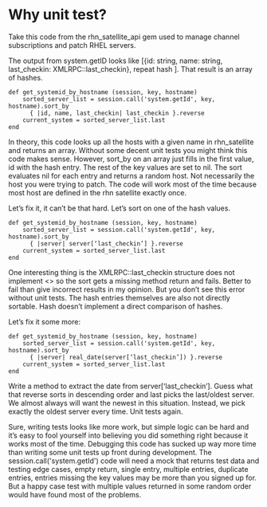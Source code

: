# Why unit test?

Take this code from the rhn_satellite_api gem used to manage channel subscriptions and patch RHEL servers.

The output from system.getID  looks like [{id: string, name: string, last_checkin: XMLRPC::last_checkin}, repeat hash ]. That result is an array of hashes.

````
def get_systemid_by_hostname (session, key, hostname)
    sorted_server_list = session.call('system.getId', key, hostname).sort_by 
      { |id, name, last_checkin| last_checkin }.reverse
    current_system = sorted_server_list.last
end
````

In theory, this code looks up all the hosts with a given name in rhn_satellite and returns an array.  Without some decent unit tests you might think this code makes sense.  However, sort_by on an array just fills in the first value, id with the hash entry.  The rest of the key values are set to nil. The sort evaluates nil for each entry and returns a random host.  Not necessarily the host you were trying to patch.  The code will work most of the time because most host are defined in the rhn satellite exactly once.

Let’s fix it, it can’t be that hard. Let’s sort on one of the hash values.

````
def get_systemid_by_hostname (session, key, hostname)
    sorted_server_list = session.call('system.getId', key, hostname).sort_by 
      { |server| server[‘last_checkin’] }.reverse
    current_system = sorted_server_list.last
end
````

One interesting thing is the XMLRPC::last_checkin structure does not implement <> so the sort gets a missing method return and fails.  Better to fail than give incorrect results in my opinion.  But you don’t see this error without unit tests.  The hash entries themselves are also not directly sortable.  Hash doesn’t implement a direct comparison of hashes.

Let’s fix it some more:

````
def get_systemid_by_hostname (session, key, hostname)
    sorted_server_list = session.call('system.getId', key, hostname).sort_by 
      { |server| real_date(server[‘last_checkin’]) }.reverse
    current_system = sorted_server_list.last
end
````

Write a method to extract the date from server[‘last_checkin’].  Guess what that reverse sorts in descending order and last picks the last/oldest server.  We almost always will want the newest in this situation. Instead, we pick exactly the oldest server every time. Unit tests again.  

Sure, writing tests looks like more work, but simple logic can be hard and it’s easy to fool yourself into believing you did something right because it works most of the time.  Debugging this code has sucked up way more time than writing some unit tests up front during development. The session.call('system.getId') code will need a mock that returns test data and testing edge cases, empty return, single entry, multiple entries, duplicate entries, entries missing the key values may be more than you signed up for.  But a happy case test with multiple values returned in some random order would have found most of the problems.

